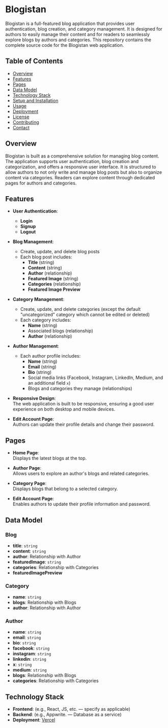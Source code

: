 # Blogistan

Blogistan is a full-featured blog application that provides user authentication, blog creation, and category management. It is designed for authors to easily manage their content and for readers to seamlessly explore blogs by authors and categories. This repository contains the complete source code for the Blogistan web application.

## Table of Contents

- [Overview](#overview)
- [Features](#features)
- [Pages](#pages)
- [Data Model](#data-model)
- [Technology Stack](#technology-stack)
- [Setup and Installation](#setup-and-installation)
- [Usage](#usage)
- [Deployment](#deployment)
- [License](#license)
- [Contributing](#contributing)
- [Contact](#contact)

## Overview

Blogistan is built as a comprehensive solution for managing blog content. The application supports user authentication, blog creation and categorization, and offers a responsive user interface. It is structured to allow authors to not only write and manage blog posts but also to organize content via categories. Readers can explore content through dedicated pages for authors and categories.

## Features

- **User Authentication**:

  - **Login**
  - **Signup**
  - **Logout**

- **Blog Management**:

  - Create, update, and delete blog posts
  - Each blog post includes:
    - **Title** (string)
    - **Content** (string)
    - **Author** (relationship)
    - **Featured Image** (string)
    - **Categories** (relationship)
    - **Featured Image Preview**

- **Category Management**:

  - Create, update, and delete categories (except the default "uncategorized" category which cannot be edited or deleted)
  - Each category includes:
    - **Name** (string)
    - Associated blogs (relationship)
    - **Author** (relationship)

- **Author Management**:

  - Each author profile includes:
    - **Name** (string)
    - **Email** (string)
    - **Bio** (string)
    - Social media links (Facebook, Instagram, LinkedIn, Medium, and an additional field `x`)
    - Blogs and categories they manage (relationships)

- **Responsive Design**:  
  The web application is built to be responsive, ensuring a good user experience on both desktop and mobile devices.

- **Edit Account Page**:  
  Authors can update their profile details and change their password.

## Pages

- **Home Page**:  
  Displays the latest blogs at the top.

- **Author Page**:  
  Allows users to explore an author's blogs and related categories.

- **Category Page**:  
  Displays blogs that belong to a selected category.

- **Edit Account Page**:  
  Enables authors to update their profile information and password.

## Data Model

### Blog

- **title**: `string`
- **content**: `string`
- **author**: Relationship with Author
- **featuredImage**: `string`
- **categories**: Relationship with Categories
- **featuredImagePreview**

### Category

- **name**: `string`
- **blogs**: Relationship with Blogs
- **author**: Relationship with Author

### Author

- **name**: `string`
- **email**: `string`
- **bio**: `string`
- **facebook**: `string`
- **instagram**: `string`
- **linkedin**: `string`
- **x**: `string`
- **medium**: `string`
- **blogs**: Relationship with Blogs
- **categories**: Relationship with Categories

## Technology Stack

- **Frontend**: (e.g., React, JS, etc. — specify as applicable)
- **Backend**: (e.g., Appwrite. — Database as a service)
- **Deployment**: [Vercel](https://vercel.com/)
